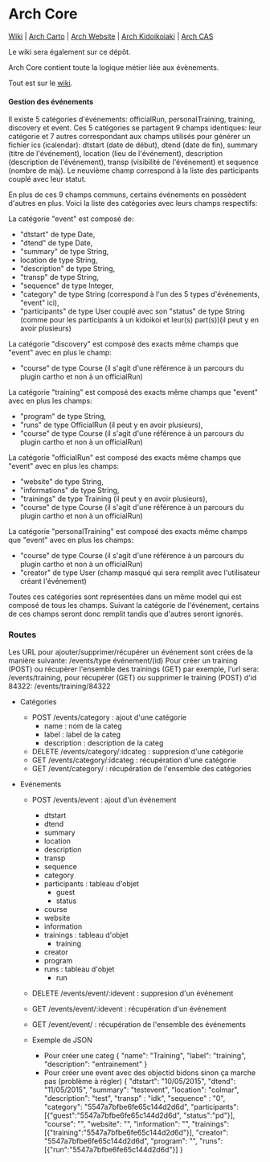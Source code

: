 # Arch Core

[Wiki](https://github.com/sreiss/arch-core/wiki) | [Arch Carto](https://github.com/sreiss/arch-carto) | [Arch Website](https://github.com/sreiss/arch-website) | [Arch Kidoikoiaki](https://github.com/sreiss/arch-kidoikoiaki) | [Arch CAS](https://github.com/sreiss/arch-cas)

Le wiki sera également sur ce dépôt.

Arch Core contient toute la logique métier liée aux évènements.

Tout est sur le [wiki](https://github.com/sreiss/arch-core/wiki).



#### Gestion des événements

Il existe 5 catégories d'événements: officialRun, personalTraining, training, discovery et event. Ces 5 catégories se partagent 9 champs identiques: leur catégorie et 7 autres correspondant aux champs utilisés pour générer un fichier ics (icalendar): dtstart (date de début), dtend (date de fin), summary (titre de l'événement), location (lieu de l'événement), description (description de l'événement), transp (visibilité de l'événement) et sequence (nombre de màj). Le neuvième champ correspond à la liste des participants couplé avec leur statut.

En plus de ces 9 champs communs, certains événements en possèdent d'autres en plus. Voici la liste des catégories avec leurs champs respectifs:

La catégorie "event" est composé de:
  - "dtstart" de type Date,
  - "dtend" de type Date,
  - "summary" de type String,
  - location de type String,
  - "description" de type String,
  - "transp" de type String,
  - "sequence" de type Integer,
  - "category" de type String (correspond à l'un des 5 types d'événements, "event" ici),
  - "participants" de type User couplé avec son "status" de type String (comme pour les participants à un kidoikoi et leur(s) part(s))(il peut y en avoir plusieurs)

La catégorie "discovery" est composé des exacts même champs que "event" avec en plus le champ:
  - "course" de type Course (il s'agit d'une référence à un parcours du plugin cartho et non à un officialRun)

La catégorie "training" est composé des exacts même champs que "event" avec en plus les champs:
  - "program" de type String,
  - "runs" de type OfficialRun (il peut y en avoir plusieurs),
  - "course" de type Course (il s'agit d'une référence à un parcours du plugin cartho et non à un officialRun)

La catégorie "officialRun" est composé des exacts même champs que "event" avec en plus les champs:
  - "website" de type String,
  - "informations" de type String,
  - "trainings" de type Training (il peut y en avoir plusieurs),
  - "course" de type Course (il s'agit d'une référence à un parcours du plugin cartho et non à un officialRun)

La catégorie "personalTraining" est composé des exacts même champs que "event" avec en plus les champs:
  - "course" de type Course (il s'agit d'une référence à un parcours du plugin cartho et non à un officialRun)
  - "creator" de type User (champ masqué qui sera remplit avec l'utilisateur créant l'événement)

Toutes ces catégories sont représentées dans un même model qui est composé de tous les champs. Suivant la catégorie de l'événement, certains de ces champs seront donc remplit tandis que d'autres seront ignorés.


### Routes

Les URL pour ajouter/supprimer/récupérer un événement sont crées de la manière suivante: /events/type événement/(id)
Pour créer un training (POST) ou récupèrer l'ensemble des trainings (GET) par exemple, l'url sera: /events/training, pour récupérer (GET) ou supprimer le training (POST) d'id 84322: /events/training/84322

* Catégories
  * POST /events/category : ajout d'une catégorie
    * name : nom de la categ
    * label : label de la categ
    * description : description de la categ
  * DELETE /events/category/:idcateg : suppresion d'une catégorie
  * GET /events/category/:idcateg : récupération d'une catégorie
  * GET /event/category/ : récupération de l'ensemble des catégories

* Evénements
  * POST /events/event : ajout d'un événement
    * dtstart
    * dtend
    * summary
    * location
    * description
    * transp
    * sequence
    * category
    * participants : tableau d'objet
      * guest
      * status
    * course
    * website
    * information
    * trainings : tableau d'objet
      * training
    * creator
    * program
    * runs : tableau d'objet
      * run
  * DELETE /events/event/:idevent : suppresion d'un événement
  * GET /events/event/:idevent : récupération d'un événement
  * GET /event/event/ : récupération de l'ensemble des événements

  * Exemple de JSON
    * Pour créer une categ
      {
         "name": "Training",
         "label": "training",
         "description": "entrainement"
       }
    * Pour créer une event avec des objectid bidons sinon ça marche pas (problème à régler)
      {
       "dtstart": "10/05/2015",
       "dtend": "11/05/2015",
       "summary": "testevent",
       "location": "colmar",
       "description": "test",
       "transp" : "idk",
       "sequence" : "0",
       "category": "5547a7bfbe6fe65c144d2d6d",
       "participants": [{"guest":"5547a7bfbe6fe65c144d2d6d", "status":"pd"}],
       "course": "",
       "website": "",
       "information": "",
       "trainings": [{"training":"5547a7bfbe6fe65c144d2d6d"}],
       "creator": "5547a7bfbe6fe65c144d2d6d",
       "program": "",
       "runs": [{"run":"5547a7bfbe6fe65c144d2d6d"}]
      }
